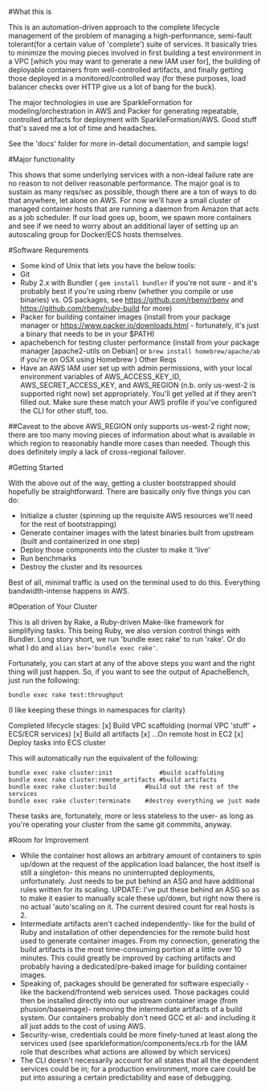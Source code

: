 #What this is

This is an automation-driven approach to the complete lifecycle management of the problem of managing a high-performance, semi-fault tolerant(for a certain value of 'complete') suite of services. It basically tries to minimize the moving pieces involved in first building a test environment in a VPC [which you may want to generate a new IAM user for], the building of deployable containers from well-controlled artifacts, and finally getting those deployed in a monitored/controlled way (for these purposes, load balancer checks over HTTP give us a lot of bang for the buck).

The major technologies in use are SparkleFormation for modeling/orchestration in AWS and Packer for generating repeatable, controlled artifacts for deployment with SparkleFormation/AWS. Good stuff that's saved me a lot of time and headaches.

See the 'docs' folder for more in-detail documentation, and sample logs!

#Major functionality

This shows that some underlying services with a non-ideal failure rate are no reason to not deliver reasonable performance. The major goal is to sustain as many reqs/sec as possible, though there are a ton of ways to do that anywhere, let alone on AWS. For now we'll have a small cluster of managed container hosts that are running a daemon from Amazon that acts as a job scheduler. If our load goes up, boom, we spawn more containers and see if we need to worry about an additional layer of setting up an autoscaling group for Docker/ECS hosts themselves.

#Software Requrements

- Some kind of Unix that lets you have the below tools:
- Git
- Ruby 2.x with Bundler ( `gem install bundler` if you're not sure - and it's probably best if you're using rbenv (whether you compile or use binaries) vs. OS packages, see https://github.com/rbenv/rbenv and https://github.com/rbenv/ruby-build for more)
- Packer for building container images (install from your package manager or https://www.packer.io/downloads.html - fortunately, it's just a binary that needs to be in your $PATH)
- apachebench for testing cluster performance (install from your package manager [apache2-utils on Debian] or `brew install homebrew/apache/ab` if you're on OSX using Homebrew )
Other Reqs
- Have an AWS IAM user set up with admin permissions, with your local environment variables of AWS_ACCESS_KEY_ID, AWS_SECRET_ACCESS_KEY, and AWS_REGION (n.b. only us-west-2 is supported right now) set appropriately. You'll get yelled at if they aren't filled out. Make sure these match your AWS profile if you've configured the CLI for other stuff, too.

##Caveat to the above
AWS_REGION only supports us-west-2 right now; there are too many moving pieces of information about what is available in which region to reasonably handle more cases than needed. Though this does definitely imply a lack of cross-regional failover.

#Getting Started

With the above out of the way, getting a cluster bootstrapped should hopefully be straightforward. There are basically only five things you can do:

- Initialize a cluster (spinning up the requisite AWS resources we'll need for the rest of bootstrapping)
- Generate container images with the latest binaries built from upstream (built and containerized in one step)
- Deploy those components into the cluster to make it 'live'
- Run benchmarks
- Destroy the cluster and its resources

Best of all, minimal traffic is used on the terminal used to do this. Everything bandwidth-intense happens in AWS.

#Operation of Your Cluster

This is all driven by Rake, a Ruby-driven Make-like framework for simplifying tasks. This being Ruby, we also version control things with Bundler. Long story short, we run 'bundle exec rake' to run 'rake'. Or do what I do and `alias ber='bundle exec rake'`. 

Fortunately, you can start at any of the above steps you want and the right thing will just happen. So, if you want to see the output of ApacheBench, just run the following:

`bundle exec rake test:throughput`

(I like keeping these things in namespaces for clarity)

Completed lifecycle stages:
[x] Build VPC scaffolding (normal VPC 'stuff' + ECS/ECR services)
[x] Build all artifacts
[x] ...On remote host in EC2
[x] Deploy tasks into ECS cluster

This will automatically run the equivalent of the following:
```
bundle exec rake cluster:init	          #build scaffolding
bundle exec rake cluster:remote_artifacts #build artifacts
bundle exec rake cluster:build		  #build out the rest of the services
bundle exec rake cluster:terminate	  #destroy everything we just made
``` 

These tasks are, fortunately, more or less stateless to the user- as long as you're operating your cluster from the same git commmits, anyway.

#Room for Improvement

- While the container host allows an arbitrary amount of containers to spin up/down at the request of the application load balancer, the host itself is still a singleton- this means no uninterrupted deployments, unfortunately. Just needs to be put behind an ASG and have additional rules written for its scaling. UPDATE: I've put these behind an ASG so as to make it easier to manually scale these up/down, but right now there is no actual 'auto'scaling on it. The current desired count for real hosts is 2.
- Intermediate artifacts aren't cached independently- like for the build of Ruby and installation of other dependencies for the remote build host used to generate container images. From my connection, generating the build artifacts is the most time-consuming portion at a little over 10 minutes. This could greatly be improved by caching artifacts and probably having a dedicated/pre-baked image for building container images.
- Speaking of, packages should be generated for software especially - like the backend/frontend web services used. Those packages could then be installed directly into our upstream container image (from phusion/baseimage)- removing the intermediate artifacts of a build system. Our containers probably don't need GCC et al- and including it all just adds to the cost of using AWS.
- Security-wise, credentials could be more finely-tuned at least along the services used (see sparkleformation/components/ecs.rb for the IAM role that describes what actions are allowed by which services)
- The CLI doesn't necessarily account for all states that all the dependent services could be in; for a production environment, more care could be put into assuring a certain predictability and ease of debugging.
